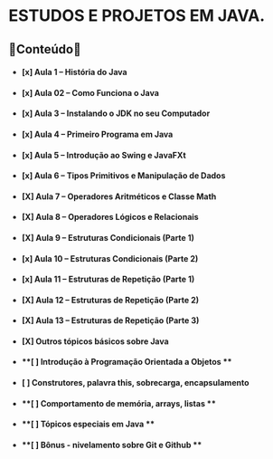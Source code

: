 
# ESTUDOS E PROJETOS EM JAVA.

## 🖖Conteúdo🖖

- #### **[x] Aula 1 – História do Java**
- #### **[x] Aula 02 – Como Funciona o Java**
- #### **[x] Aula 3 – Instalando o JDK no seu Computador**
- #### **[x] Aula 4 – Primeiro Programa em Java**
- #### **[x] Aula 5 – Introdução ao Swing e JavaFXt**
- #### **[x] Aula 6 – Tipos Primitivos e Manipulação de Dados**
- #### **[X] Aula 7 – Operadores Aritméticos e Classe Math**
- #### **[X] Aula 8 – Operadores Lógicos e Relacionais**
- #### **[X] Aula 9 – Estruturas Condicionais (Parte 1)**
- #### **[x] Aula 10 – Estruturas Condicionais (Parte 2)**
- #### **[x] Aula 11 – Estruturas de Repetição (Parte 1)**
- #### **[X] Aula 12 – Estruturas de Repetição (Parte 2)**
- #### **[X] Aula 13 – Estruturas de Repetição (Parte 3)**
- #### **[X] Outros tópicos básicos sobre Java**
- #### **[ ] Introdução à Programação Orientada a Objetos **
- #### **[ ] Construtores, palavra this, sobrecarga, encapsulamento**
- #### **[ ] Comportamento de memória, arrays, listas  **
- #### **[ ] Tópicos especiais em Java **
- #### **[ ] Bônus - nivelamento sobre Git e Github **
